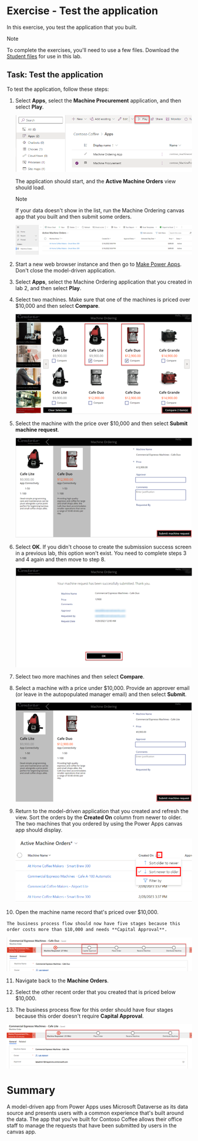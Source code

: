 
Exercise - Test the application
===============================

In this exercise, you test the application that you built.

Note

To complete the exercises, you'll need to use a few files. Download the [Student files](https://github.com/MicrosoftDocs/mslearn-developer-tools-power-platform/raw/master/in-a-day/AIAD/AppinADayStudentFiles.zip) for use in this lab.

Task: Test the application
--------------------------

To test the application, follow these steps:

1.  Select **Apps**, select the **Machine Procurement** application, and then select **Play**.
    
    [![Screenshot of the Play button.](media/play3.png)](media/play3.png#lightbox)
    
    The application should start, and the **Active Machine Orders** view should load.
    
    Note
    
    If your data doesn't show in the list, run the Machine Ordering canvas app that you built and then submit some orders.
    
    [![Screenshot of the application running and showing the Active Machine Orders view.](media/application.png)](media/application.png#lightbox)
    
2.  Start a new web browser instance and then go to [Make Power Apps](https://make.powerapps.com/?azure-portal=true). Don't close the model-driven application.
    
3.  Select **Apps**, select the Machine Ordering application that you created in lab 2, and then select **Play**.
    
4.  Select two machines. Make sure that one of the machines is priced over $10,000 and then select **Compare**.
    
    [![Screenshot of two machines selected and the compare two items button.](media/compare3.png)](media/compare3.png#lightbox)
    
5.  Select the machine with the price over $10,000 and then select **Submit machine request**.
    
    [![Screenshot of the Submit machine request button.](media/submit-machine-request.png)](media/submit-machine-request.png#lightbox)
    
6.  Select **OK**. If you didn't choose to create the submission success screen in a previous lab, this option won't exist. You need to complete steps 3 and 4 again and then move to step 8.
    
    [![Screenshot of the OK button at the bottom of a prompt stating that a machine request has been successfully submitted.](media/ok.png)](media/ok.png#lightbox)
    
7.  Select two more machines and then select **Compare**.
    
8.  Select a machine with a price under $10,000. Provide an approver email (or leave in the autopopulated manager email) and then select **Submit**.
    
    [![Screenshot of the Submit machine request option.](media/submit3.png)](media/submit3.png#lightbox)
    
9.  Return to the model-driven application that you created and refresh the view. Sort the orders by the **Created On** column from newer to older. The two machines that you ordered by using the Power Apps canvas app should display.
    
    [![Screenshot of the Active Machine Orders window and the two devices that you ordered now visible on the list.](media/active-orders.png)](media/active-orders.png#lightbox)
    
10.  Open the machine name record that's priced over $10,000.
    
    The business process flow should now have five stages because this order costs more than $10,000 and needs **Capital Approval**.
    
[![Screenshot of the business process flow with a box around the words capital approval](media/capital-approval.png)](media/capital-approval.png#lightbox)
    
11.  Navigate back to the **Machine Orders**.
    
12.  Select the other recent order that you created that is priced below $10,000.
    
13.  The business process flow for this order should have four stages because this order doesn't require **Capital Approval**.
    
[![Screenshot of the business process flow without the capital approval as a part of it.](media/without-capital-approval.png)](media/without-capital-approval.png#lightbox)

Summary
=======

A model-driven app from Power Apps uses Microsoft Dataverse as its data source and presents users with a common experience that's built around the data. The app that you've built for Contoso Coffee allows their office staff to manage the requests that have been submitted by users in the canvas app.
